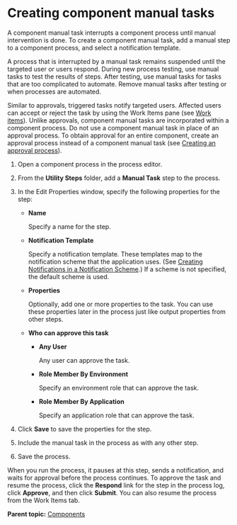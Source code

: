 # Creating component manual tasks

A component manual task interrupts a component process until manual intervention is done. To create a component manual task, add a manual step to a component process, and select a notification template.

A process that is interrupted by a manual task remains suspended until the targeted user or users respond. During new process testing, use manual tasks to test the results of steps. After testing, use manual tasks for tasks that are too complicated to automate. Remove manual tasks after testing or when processes are automated.

Similar to approvals, triggered tasks notify targeted users. Affected users can accept or reject the task by using the Work Items pane \(see [Work items](app_approvals_workitems.md)\). Unlike approvals, component manual tasks are incorporated within a component process. Do not use a component manual task in place of an approval process. To obtain approval for an entire component, create an approval process instead of a component manual task \(see [Creating an approval process](app_approvalCreate.md)\).

1.  Open a component process in the process editor.
2.  From the **Utility Steps** folder, add a **Manual Task** step to the process.
3.  In the Edit Properties window, specify the following properties for the step: 
    -   ****Name****

        Specify a name for the step.

    -   ****Notification Template****

        Specify a notification template. These templates map to the notification scheme that the application uses. \(See [Creating Notifications in a Notification Scheme](notify_create.md).\) If a scheme is not specified, the default scheme is used.

    -   **Properties**

        Optionally, add one or more properties to the task. You can use these properties later in the process just like output properties from other steps.

    -   ****Who can approve this task****

        -   ****Any User****

            Any user can approve the task.

        -   ****Role Member By Environment****

            Specify an environment role that can approve the task.

        -   ****Role Member By Application****

            Specify an application role that can approve the task.

4.  Click **Save** to save the properties for the step.
5.  Include the manual task in the process as with any other step.
6.  Save the process.

When you run the process, it pauses at this step, sends a notification, and waits for approval before the process continues. To approve the task and resume the process, click the **Respond** link for the step in the process log, click **Approve**, and then click **Submit**. You can also resume the process from the Work Items tab.

**Parent topic:** [Components](../topics/comp_ch.md)

